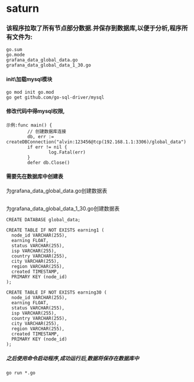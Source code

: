 # saturn
### 该程序拉取了所有节点部分数据.并保存到数据库,以便于分析,程序所有文件为:
````
go.sum
go.mode
grafana_data_global_data.go
grafana_data_global_data_1_30.go
````
#### init\加载mysql模块
````
go mod init go.mod
go get github.com/go-sql-driver/mysql
````
#### 修改代码中得mysql权限,
````
示例:func main() {
        // 创建数据库连接
        db, err := createDBConnection("alvin:123456@tcp(192.168.1.1:3306)/global_data")
        if err != nil {
                log.Fatal(err)
        }
        defer db.Close()
````
#### 需要先在数据库中创建表
为grafana_data_global_data.go创建数据表
````

````
为grafana_data_global_data_1_30.go创建数据表
````
CREATE DATABASE global_data;

CREATE TABLE IF NOT EXISTS earning1 (
  node_id VARCHAR(255),
  earning FLOAT,
  status VARCHAR(255),
  isp VARCHAR(255),
  country VARCHAR(255),
  city VARCHAR(255),
  region VARCHAR(255),
  created TIMESTAMP,
  PRIMARY KEY (node_id)
);

CREATE TABLE IF NOT EXISTS earning30 (
  node_id VARCHAR(255),
  earning FLOAT,
  status VARCHAR(255),
  isp VARCHAR(255),
  country VARCHAR(255),
  city VARCHAR(255),
  region VARCHAR(255),
  created TIMESTAMP,
  PRIMARY KEY (node_id)
);

````
##### 之后使用命令启动程序,成功运行后,数据将保存在数据库中
````
go run *.go
````
